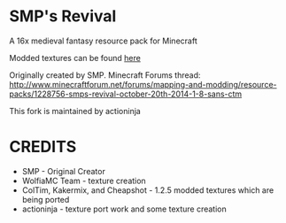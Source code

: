 # SMP's Revival
A 16x medieval fantasy resource pack for Minecraft

Modded textures can be found [here](https://github.com/actioninja/SMP-Revival-Modmix)

Originally created by SMP. Minecraft Forums thread: http://www.minecraftforum.net/forums/mapping-and-modding/resource-packs/1228756-smps-revival-october-20th-2014-1-8-sans-ctm

This fork is maintained by actioninja

# CREDITS
* SMP - Original Creator
* WolfiaMC Team - texture creation
* ColTim, Kakermix, and Cheapshot - 1.2.5 modded textures which are being ported
* actioninja - texture port work and some texture creation
